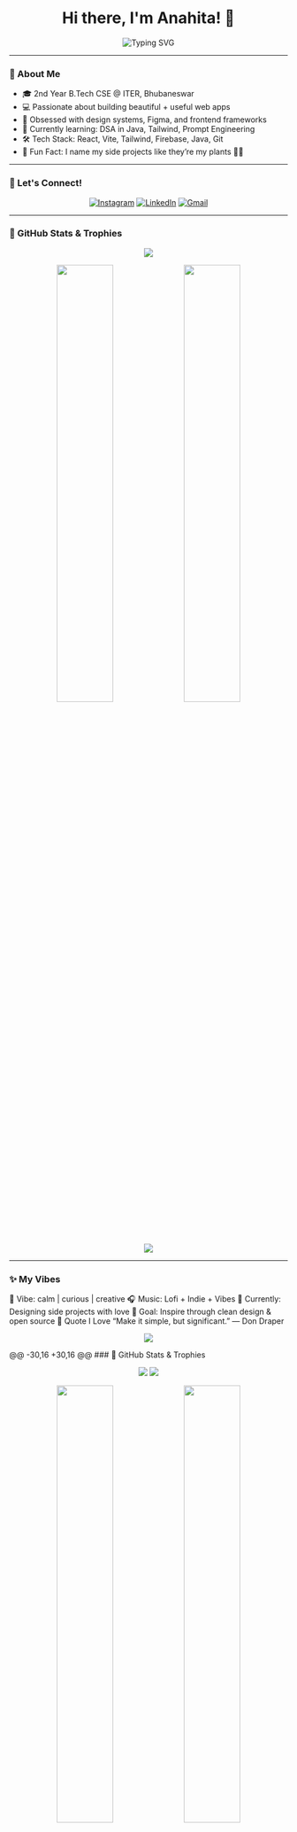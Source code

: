 <h1 align="center">Hi there, I'm Anahita! 🌷</h1>

<p align="center">
  <img src="https://readme-typing-svg.herokuapp.com?font=Fira+Code&size=24&duration=3000&pause=1000&color=FCA7DE&center=true&vCenter=true&width=435&lines=Full-Stack+Developer+%F0%9F%92%BB;Impactful+Designer+%F0%9F%92%8E;Open+Source+Contributor+%F0%9F%8C%9F;Lifelong+Learner+%F0%9F%93%9A" alt="Typing SVG" />
</p>

---

### 🌼 About Me

- 🎓 2nd Year B.Tech CSE @ ITER, Bhubaneswar  
- 💻 Passionate about building beautiful + useful web apps  
- 🎨 Obsessed with design systems, Figma, and frontend frameworks  
- 🌱 Currently learning: DSA in Java, Tailwind, Prompt Engineering  
- 🛠️ Tech Stack: React, Vite, Tailwind, Firebase, Java, Git  
- 🐣 Fun Fact: I name my side projects like they’re my plants 🌱💫

---

### 🧸 Let's Connect!

<p align="center">
  <a href="https://www.instagram.com/thecozyymess" target="_blank"><img alt="Instagram" src="https://img.shields.io/badge/Instagram-%23E4405F.svg?&style=for-the-badge&logo=instagram&logoColor=white"/></a>
  <a href="https://www.linkedin.com/in/khushi-choudhary-286a47313/" target="_blank"><img alt="LinkedIn" src="https://img.shields.io/badge/LinkedIn-%230077B5.svg?&style=for-the-badge&logo=linkedin&logoColor=white"/></a>
  <a href="mailto:khushichowdhary18@gmail.com"><img alt="Gmail" src="https://img.shields.io/badge/Gmail-D14836?style=for-the-badge&logo=gmail&logoColor=white"/></a>
</p>

---

### 🧩 GitHub Stats & Trophies

<p align="center">
  <img src="https://github-profile-trophy.vercel.app/?username=Khushii636&theme=ayu-mirage&no-bg=true&margin-w=15" />
</p>

<p align="center">
  <img src="https://github-readme-stats.vercel.app/api?username=Khushii636&show_icons=true&theme=ayu-mirage&hide_border=true" width="45%" />
  <img src="https://github-readme-stats.vercel.app/api/top-langs/?username=Khushii636&layout=compact&theme=ayu-mirage&hide_border=true" width="45%" />
</p>

<p align="center">
  <img src="https://github-readme-streak-stats.herokuapp.com/?user=Khushii636&theme=ayu-mirage&hide_border=true" />
</p>

---

### ✨ My Vibes

💫 Vibe: calm | curious | creative
🎧 Music: Lofi + Indie + Vibes
📖 Currently: Designing side projects with love
🎯 Goal: Inspire through clean design & open source
🌈 Quote I Love
“Make it simple, but significant.” — Don Draper

<p align="center">
  <img src="https://capsule-render.vercel.app/api?type=waving&color=F9C6D3&height=100&section=footer"/>
</p>@@ -30,16 +30,16 @@
### 🧩 GitHub Stats & Trophies

<p align="center">
  <img src="https://github-profile-trophy.vercel.app/?username=Anahita Singh&theme=ayu-mirage&no-bg=true&margin-w=15" />
  <img src="https://github-profile-trophy.vercel.app/?username=anahita31&theme=ayu-mirage&no-bg=true&margin-w=15" />
</p>

<p align="center">
  <img src="https://github-readme-stats.vercel.app/api?username=Anahita-Singh&show_icons=true&theme=ayu-mirage&hide_border=true" width="45%" />
  <img src="https://github-readme-stats.vercel.app/api/top-langs/?username=Anahita-Singh&layout=compact&theme=ayu-mirage&hide_border=true" width="45%" />
  <img src="https://github-readme-stats.vercel.app/api?username=anahita31&show_icons=true&theme=ayu-mirage&hide_border=true" width="45%" />
  <img src="https://github-readme-stats.vercel.app/api/top-langs/?username=anahita31&layout=compact&theme=ayu-mirage&hide_border=true" width="45%" />
</p>

<p align="center">
  <img src="https://github-readme-streak-stats.herokuapp.com/?user=khushi-choudharyAnahita-Singh&theme=ayu-mirage&hide_border=true" />
  <img src="https://github-readme-streak-stats.herokuapp.com/?user=anahita31&theme=ayu-mirage&hide_border=true" />
</p>

---
